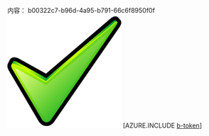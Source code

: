 内容： b00322c7-b96d-4a95-b791-66c6f8950f0f![图像](47bce27b-d396-4005-9fb3-e5b79a99f1b8.png)
[AZURE.INCLUDE [b-token](84958677-a7db-41e7-bcf5-3bedb90c1d44.md)]
